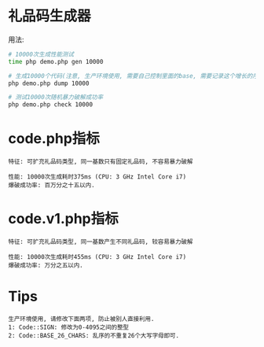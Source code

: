 # 礼品码生成器

用法:

```bash
# 10000次生成性能测试
time php demo.php gen 10000

# 生成10000个代码(注意, 生产环境使用, 需要自己控制里面的base, 需要记录这个增长的序列值, 才能保证完全不重复)
php demo.php dump 10000

# 测试10000次随机暴力破解成功率
php demo.php check 10000
```

# code.php指标

```
特征: 可扩充礼品码类型, 同一基数只有固定礼品码, 不容易暴力破解

性能: 10000次生成耗时375ms (CPU: 3 GHz Intel Core i7)
爆破成功率: 百万分之十五以内.
```

# code.v1.php指标

```
特征: 可扩充礼品码类型, 同一基数产生不同礼品码, 较容易暴力破解

性能: 10000次生成耗时455ms (CPU: 3 GHz Intel Core i7)
爆破成功率: 万分之五以内.
```


# Tips

```
生产环境使用, 请修改下面两项, 防止被别人直接利用.
1: Code::SIGN: 修改为0-4095之间的整型
2: Code::BASE_26_CHARS: 乱序的不重复26个大写字母即可.
```

